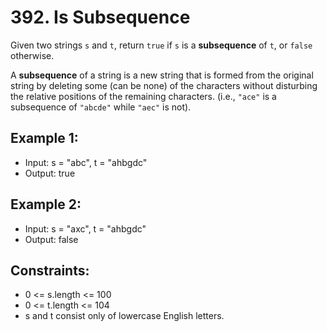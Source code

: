 # 392. Is Subsequence

Given two strings `s` and `t`, return `true` if `s` is a **subsequence** of `t`, or `false` otherwise.

A **subsequence** of a string is a new string that is formed from the original string by deleting some (can be none) of the characters without disturbing the relative positions of the remaining characters. (i.e., `"ace"` is a subsequence of `"abcde"` while `"aec"` is not).


## Example 1:

- Input: s = "abc", t = "ahbgdc"
- Output: true

## Example 2:

- Input: s = "axc", t = "ahbgdc"
- Output: false
 

## Constraints:

- 0 <= s.length <= 100
- 0 <= t.length <= 104
- s and t consist only of lowercase English letters.